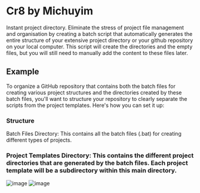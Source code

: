 # Cr8 by Michuyim

Instant project directory. Eliminate the stress of project file management and organisation by creating a batch script that automatically generates the entire structure of your extensive project directory or your github repository on your local computer. This script will create the directories and the empty files, but you will still need to manually add the content to these files later.

## Example


To organize a GitHub repository that contains both the batch files for creating various project structures and the directories created by these batch files, you'll want to structure your repository to clearly separate the scripts from the project templates. Here's how you can set it up:

### Structure
Batch Files Directory: This contains all the batch files (.bat) for creating different types of projects.

### Project Templates Directory: This contains the different project directories that are generated by the batch files. Each project template will be a subdirectory within this main directory.

![image](https://github.com/michuyim/Cr8/assets/118578558/ed29c89f-2143-4202-9288-0124f7263b00)
![image](https://github.com/michuyim/Cr8/assets/118578558/8768574b-406d-4435-93b0-528a86a4747b)

